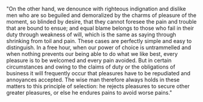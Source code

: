 "On the other hand, we denounce with righteous indignation and dislike men who are so beguiled and demoralized by the charms 
of pleasure of the moment, so blinded by desire, that they cannot foresee the pain and trouble that are bound to ensue; and 
equal blame belongs to those who fail in their duty through weakness of will, which is the same as saying through shrinking 
from toil and pain. These cases are perfectly simple and easy to distinguish. In a free hour, when our power of choice is 
untrammelled and when nothing prevents our being able to do what we like best, every pleasure is to be welcomed and every 
pain avoided. But in certain circumstances and owing to the claims of duty or the obligations of business it will frequently 
occur that pleasures have to be repudiated and annoyances accepted. The wise man therefore always holds in these matters 
to this principle of selection: he rejects pleasures to secure other greater pleasures, or else he endures pains to avoid 
worse pains."
